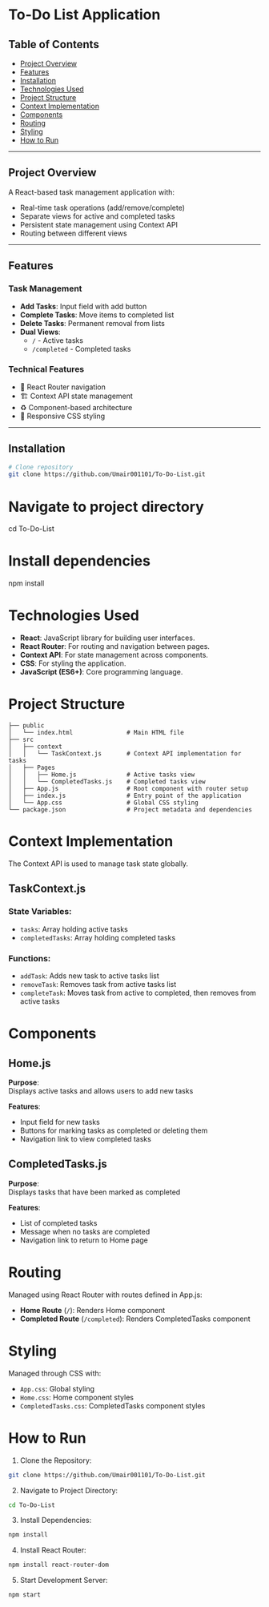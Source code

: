 # To-Do List Application

## Table of Contents
- [Project Overview](#project-overview)
- [Features](#features)
- [Installation](#installation)
- [Technologies Used](#technologies-used)
- [Project Structure](#project-structure)
- [Context Implementation](#context-implementation)
- [Components](#components)
- [Routing](#routing)
- [Styling](#styling)
- [How to Run](#how-to-run)

---

## Project Overview
A React-based task management application with:
- Real-time task operations (add/remove/complete)
- Separate views for active and completed tasks
- Persistent state management using Context API
- Routing between different views

---

## Features
### Task Management
- **Add Tasks**: Input field with add button
- **Complete Tasks**: Move items to completed list
- **Delete Tasks**: Permanent removal from lists
- **Dual Views**:  
  - `/` - Active tasks  
  - `/completed` - Completed tasks  

### Technical Features
- 🧭 React Router navigation  
- 🏗️ Context API state management  
- ♻️ Component-based architecture  
- 📱 Responsive CSS styling  

---

## Installation
```bash
# Clone repository
git clone https://github.com/Umair001101/To-Do-List.git
```
# Navigate to project directory
cd To-Do-List

# Install dependencies
npm install
# Technologies Used
- **React**: JavaScript library for building user interfaces.
- **React Router**: For routing and navigation between pages.
- **Context API**: For state management across components.
- **CSS**: For styling the application.
- **JavaScript (ES6+)**: Core programming language.
# Project Structure
```
├── public
│   └── index.html               # Main HTML file
├── src
│   ├── context
│   │   └── TaskContext.js       # Context API implementation for tasks
│   ├── Pages
│   │   ├── Home.js              # Active tasks view
│   │   └── CompletedTasks.js    # Completed tasks view
│   ├── App.js                   # Root component with router setup
│   ├── index.js                 # Entry point of the application
│   └── App.css                  # Global CSS styling
└── package.json                 # Project metadata and dependencies
```
# Context Implementation
The Context API is used to manage task state globally.

## TaskContext.js
### State Variables:
- `tasks`: Array holding active tasks
- `completedTasks`: Array holding completed tasks

### Functions:
- `addTask`: Adds new task to active tasks list
- `removeTask`: Removes task from active tasks list
- `completeTask`: Moves task from active to completed, then removes from active tasks

# Components
## Home.js
**Purpose**:  
Displays active tasks and allows users to add new tasks

**Features**:
- Input field for new tasks
- Buttons for marking tasks as completed or deleting them
- Navigation link to view completed tasks

## CompletedTasks.js
**Purpose**:  
Displays tasks that have been marked as completed

**Features**:
- List of completed tasks
- Message when no tasks are completed
- Navigation link to return to Home page

# Routing
Managed using React Router with routes defined in App.js:
- **Home Route** (`/`): Renders Home component
- **Completed Route** (`/completed`): Renders CompletedTasks component

# Styling
Managed through CSS with:
- `App.css`: Global styling
- `Home.css`: Home component styles
- `CompletedTasks.css`: CompletedTasks component styles

# How to Run
1. Clone the Repository:
```bash
git clone https://github.com/Umair001101/To-Do-List.git
```
2. Navigate to Project Directory:
```bash
cd To-Do-List
```
3. Install Dependencies:
```bash
npm install
```
4. Install React Router:
```bash
npm install react-router-dom 
```
5. Start Development Server:
```bash
npm start
```